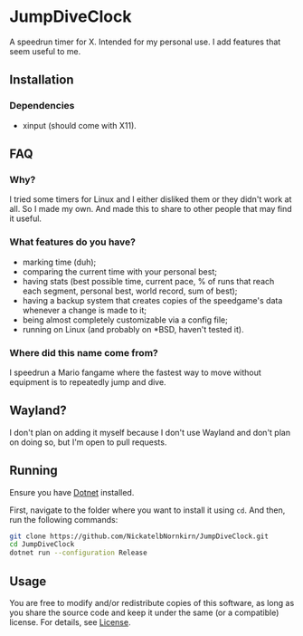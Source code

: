 # JumpDiveClock

A speedrun timer for X. Intended for my personal use. I add features that seem useful to me.

## Installation

### Dependencies

* xinput (should come with X11).

## FAQ

### Why?

I tried some timers for Linux and I either disliked them or they didn't work at all. So I made my
own. And made this to share to other people that may find it useful.

### What features do you have?

* marking time (duh);
* comparing the current time with your personal best;
* having stats (best possible time, current pace, % of runs that reach each segment, personal best,
    world record, sum of best);
* having a backup system that creates copies of the speedgame's data whenever a change is made to
    it;
* being almost completely customizable via a config file;
* running on Linux (and probably on *BSD, haven't tested it).

### Where did this name come from?

I speedrun a Mario fangame where the fastest way to move without equipment is to repeatedly jump and
dive.

## Wayland?

I don't plan on adding it myself because I don't use Wayland and don't plan on doing so, but I'm
open to pull requests.

## Running

Ensure you have
[Dotnet](https://learn.microsoft.com/en-us/dotnet/core/install/linux?WT.mc_id=dotnet-35129-website)
installed.

First, navigate to the folder where you want to install it using `cd`. And then, run the following
commands:

```sh
git clone https://github.com/NickatelbNornkirn/JumpDiveClock.git
cd JumpDiveClock
dotnet run --configuration Release
```

## Usage

You are free to modify and/or redistribute copies of this software, as long as you share the source
code and keep it under the same (or a compatible) license. For details, see [License](LICENSE).
